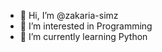 - 👋 Hi, I’m @zakaria-simz
- 👀 I’m interested in Programming
- 🌱 I’m currently learning Python

<!---
zakaria-simz/zakaria-simz is a ✨ special ✨ repository because its `README.md` (this file) appears on your GitHub profile.
You can click the Preview link to take a look at your changes.
--->
